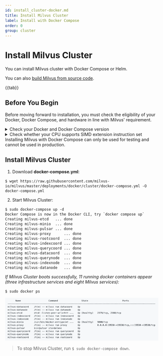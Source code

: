 ```yaml
---
id: install_cluster-docker.md
title: Install Milvus Cluster
label: Install with Docker Compose
order: 0
group: cluster
---
```


# Install Milvus Cluster

You can install Milvus cluster with Docker Compose or Helm.

You can also [build Milvus from source code](https://github.com/milvus-io/milvus).


{{tab}}

## Before You Begin

Before moving forward to installation, you must check the eligibility of your Docker, Docker Compose, and hardware in line with Milvus' requirement.

<details><summary>Check your Docker and Docker Compose version</summary>

<li>Docker version 19.03 or higher is required. </li>
<li>Docker Compose version 1.25.1 or higher is required. </li>
</details>

<details><summary>Check whether your CPU supports SIMD extension instruction set</summary>

{{fragments/cpu_support.md}}
</details>


<div class="alert note">
Installing Milvus with Docker Compose can only be used for testing and cannot be used in production.
</div>


## Install Milvus Cluster


1. Download **docker-compose.yml**:

```
$ wget https://raw.githubusercontent.com/milvus-io/milvus/master/deployments/docker/cluster/docker-compose.yml -O docker-compose.yml
```

2. Start Milvus Cluster:
```
$ sudo docker-compose up -d
Docker Compose is now in the Docker CLI, try `docker compose up`
Creating milvus-etcd   ... done
Creating milvus-minio  ... done
Creating milvus-pulsar ... done
Creating milvus-proxy      ... done
Creating milvus-rootcoord  ... done
Creating milvus-indexcoord ... done
Creating milvus-querycoord ... done
Creating milvus-datacoord  ... done
Creating milvus-querynode  ... done
Creating milvus-indexnode  ... done
Creating milvus-datanode   ... done
```

*If Milvus Cluster boots successfully, 11 running docker containers appear (three infrastructure services and eight Milvus services):*

```
$ sudo docker ps 
```
![Running Docker containers](../../../../assets/install_cluster.png)


> To stop Milvus Cluster, run ```$ sudo docker-compose down```.
